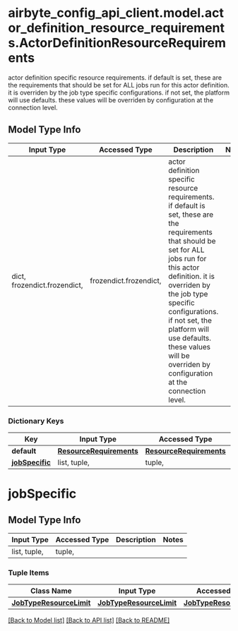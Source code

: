 # airbyte_config_api_client.model.actor_definition_resource_requirements.ActorDefinitionResourceRequirements

actor definition specific resource requirements. if default is set, these are the requirements that should be set for ALL jobs run for this actor definition. it is overriden by the job type specific configurations. if not set, the platform will use defaults. these values will be overriden by configuration at the connection level.

## Model Type Info
Input Type | Accessed Type | Description | Notes
------------ | ------------- | ------------- | -------------
dict, frozendict.frozendict,  | frozendict.frozendict,  | actor definition specific resource requirements. if default is set, these are the requirements that should be set for ALL jobs run for this actor definition. it is overriden by the job type specific configurations. if not set, the platform will use defaults. these values will be overriden by configuration at the connection level. | 

### Dictionary Keys
Key | Input Type | Accessed Type | Description | Notes
------------ | ------------- | ------------- | ------------- | -------------
**default** | [**ResourceRequirements**](ResourceRequirements.md) | [**ResourceRequirements**](ResourceRequirements.md) |  | [optional] 
**[jobSpecific](#jobSpecific)** | list, tuple,  | tuple,  |  | [optional] 

# jobSpecific

## Model Type Info
Input Type | Accessed Type | Description | Notes
------------ | ------------- | ------------- | -------------
list, tuple,  | tuple,  |  | 

### Tuple Items
Class Name | Input Type | Accessed Type | Description | Notes
------------- | ------------- | ------------- | ------------- | -------------
[**JobTypeResourceLimit**](JobTypeResourceLimit.md) | [**JobTypeResourceLimit**](JobTypeResourceLimit.md) | [**JobTypeResourceLimit**](JobTypeResourceLimit.md) |  | 

[[Back to Model list]](../../README.md#documentation-for-models) [[Back to API list]](../../README.md#documentation-for-api-endpoints) [[Back to README]](../../README.md)

